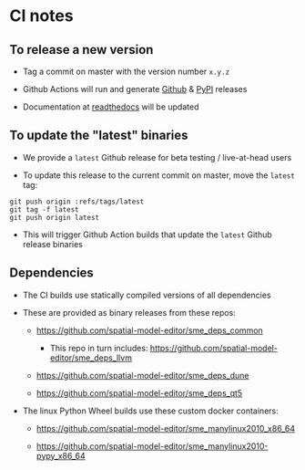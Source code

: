 # CI notes

## To release a new version

- Tag a commit on master with the version number `x.y.z`

- Github Actions will run and generate [Github](https://github.com/spatial-model-editor/spatial-model-editor/releases) & [PyPI](https://pypi.org/project/sme/) releases

- Documentation at [readthedocs](https://spatial-model-editor.readthedocs.io) will be updated

## To update the "latest" binaries

- We provide a `latest` Github release for beta testing / live-at-head users

- To update this release to the current commit on master, move the `latest` tag:

```
git push origin :refs/tags/latest
git tag -f latest
git push origin latest
```

- This will trigger Github Action builds that update the `latest` Github release binaries

## Dependencies

- The CI builds use statically compiled versions of all dependencies

- These are provided as binary releases from these repos:

  - <https://github.com/spatial-model-editor/sme_deps_common>

      - This repo in turn includes: <https://github.com/spatial-model-editor/sme_deps_llvm>

  - <https://github.com/spatial-model-editor/sme_deps_dune>

  - <https://github.com/spatial-model-editor/sme_deps_qt5>


- The linux Python Wheel builds use these custom docker containers:

  - <https://github.com/spatial-model-editor/sme_manylinux2010_x86_64>

  - <https://github.com/spatial-model-editor/sme_manylinux2010-pypy_x86_64>
